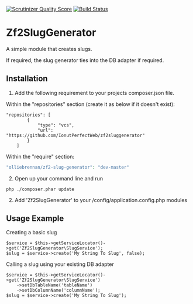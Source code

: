 [![Scrutinizer Quality Score](https://scrutinizer-ci.com/g/olliebrennan/Zf2SlugGenerator/badges/quality-score.png?s=653d247434c5bd09c553f9a41340cc5dc23517de)](https://scrutinizer-ci.com/g/olliebrennan/Zf2SlugGenerator/)
[![Build Status](https://travis-ci.org/olliebrennan/Zf2SlugGenerator.png?branch=master)](https://travis-ci.org/olliebrennan/Zf2SlugGenerator)

Zf2SlugGenerator
====================

A simple module that creates slugs.

If required, the slug generator ties into the DB adapter if required.

Installation
--------------
1) Add the following requirement to your projects composer.json file.

Within the "repositories" section (create it as below if it doesn't exist):

```
"repositories": [
        {
            "type": "vcs",
            "url": "https://github.com/IonutPerfectWeb/zf2sluggenerator"
        }
    ]
```


Within the "require" section:

```php
"olliebrennan/zf2-slug-generator": "dev-master"
```

2) Open up your command line and run

```
php ./composer.phar update
```

2) Add 'Zf2SlugGenerator' to your /config/application.config.php modules

Usage Example
--------------

Creating a basic slug
```
$service = $this->getServiceLocator()->get('Zf2SlugGenerator\SlugService');
$slug = $service->create('My String To Slug', false);
```

Calling a slug using your existing DB adapter
```
$service = $this->getServiceLocator()->get('Zf2SlugGenerator\SlugService')
    ->setDbTableName('tableName')
    ->setDbColumnName('columnName');
$slug = $service->create('My String To Slug');
```
